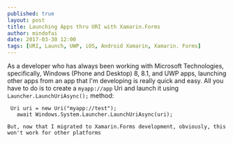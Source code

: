 ```yaml
---
published: true
layout: post
title: Launching Apps thru URI with Xamarin.Forms
author: mindofai
date: 2017-03-30 12:00
tags: [URI, Launch, UWP, iOS, Android Xamarin, Xamarin. Forms]
---
```


As a developer who has always been working with Microsoft Technologies, specifically, Windows (Phone and Desktop) 8, 8.1, and UWP apps, launching other apps from an app that I'm developing is really quick and easy. All you have to do is to create a `myapp://app` Uri and launch it using `Launcher.LaunchUriAsync();` method:
```
 Uri uri = new Uri("myapp://test");
   await Windows.System.Launcher.LaunchUriAsync(uri);

But, now that I migrated to Xamarin.Forms development, obviously, this won't work for other platforms

